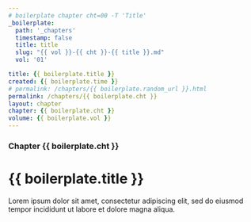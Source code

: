 ```yaml
---
# boilerplate chapter cht=00 -T 'Title'
_boilerplate:
  path: '_chapters'
  timestamp: false
  title: title
  slug: "{{ vol }}-{{ cht }}-{{ title }}.md"
  vol: '01'

title: {{ boilerplate.title }}
created: {{ boilerplate.time }}
# permalink: /chapters/{{ boilerplate.random_url }}.html
permalink: /chapters/{{ boilerplate.cht }}
layout: chapter
chapter: {{ boilerplate.cht }}
volume: {{ boilerplate.vol }}
---
```




### Chapter {{ boilerplate.cht }}

# {{ boilerplate.title }}

Lorem ipsum dolor sit amet, consectetur adipiscing elit, sed do eiusmod tempor incididunt ut labore et dolore magna aliqua.


